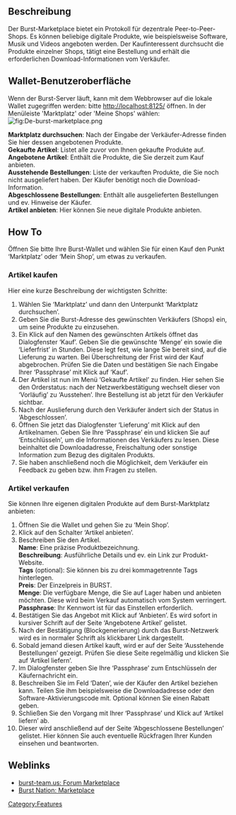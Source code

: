<languages/>

Beschreibung
------------

Der Burst-Marketplace bietet ein Protokoll für dezentrale Peer-to-Peer-Shops. Es können beliebige digitale Produkte, wie beispielsweise Software, Musik und Videos angeboten werden. Der Kaufinteressent durchsucht die Produkte einzelner Shops, tätigt eine Bestellung und erhält die erforderlichen Download-Informationen vom Verkäufer.

Wallet-Benutzeroberfläche
-------------------------

Wenn der Burst-Server läuft, kann mit dem Webbrowser auf die lokale Wallet zugegriffen werden: bitte <http://localhost:8125/> öffnen. In der Menüleiste 'Marktplatz' oder 'Meine Shops' wählen: ![](De-burst-marketplace.png "fig:De-burst-marketplace.png")<br/>

**Marktplatz durchsuchen**: Nach der Eingabe der Verkäufer-Adresse finden Sie hier dessen angebotenen Produkte.<br/>
**Gekaufte Artikel**: Listet alle zuvor von Ihnen gekaufte Produkte auf.<br/>
**Angebotene Artikel**: Enthält die Produkte, die Sie derzeit zum Kauf anbieten.<br/>
**Ausstehende Bestellungen**: Liste der verkauften Produkte, die Sie noch nicht ausgeliefert haben. Der Käufer benötigt noch die Download-Information.<br/>
**Abgeschlossene Bestellungen**: Enthält alle ausgelieferten Bestellungen und ev. Hinweise der Käufer.<br/>
**Artikel anbieten**: Hier können Sie neue digitale Produkte anbieten.<br/>

How To
------

Öffnen Sie bitte Ihre Burst-Wallet und wählen Sie für einen Kauf den Punkt ‘Marktplatz’ oder ‘Mein Shop’, um etwas zu verkaufen.

### Artikel kaufen

Hier eine kurze Beschreibung der wichtigsten Schritte:

1.  Wählen Sie ‘Marktplatz’ und dann den Unterpunkt ‘Marktplatz durchsuchen’.
2.  Geben Sie die Burst-Adresse des gewünschten Verkäufers (Shops) ein, um seine Produkte zu einzusehen.
3.  Ein Klick auf den Namen des gewünschten Artikels öffnet das Dialogfenster ‘Kauf’. Geben Sie die gewünschte ‘Menge’ ein sowie die ‘Lieferfrist’ in Stunden. Diese legt fest, wie lange Sie bereit sind, auf die Lieferung zu warten. Bei Überschreitung der Frist wird der Kauf abgebrochen. Prüfen Sie die Daten und bestätigen Sie nach Eingabe Ihrer ‘Passphrase’ mit Klick auf ‘Kauf’.
4.  Der Artikel ist nun im Menü ‘Gekaufte Artikel’ zu finden. Hier sehen Sie den Orderstatus: nach der Netzwerkbestätigung wechselt dieser von ‘Vorläufig’ zu ‘Ausstehen’. Ihre Bestellung ist ab jetzt für den Verkäufer sichtbar.
5.  Nach der Auslieferung durch den Verkäufer ändert sich der Status in ‘Abgeschlossen’.
6.  Öffnen Sie jetzt das Dialogfenster ‘Lieferung’ mit Klick auf den Artikelnamen. Geben Sie Ihre ‘Passphrase’ ein und klicken Sie auf ‘Entschlüsseln’, um die Informationen des Verkäufers zu lesen. Diese beinhaltet die Downloadadresse, Freischaltung oder sonstige Information zum Bezug des digitalen Produkts.
7.  Sie haben anschließend noch die Möglichkeit, dem Verkäufer ein Feedback zu geben bzw. ihm Fragen zu stellen.

### Artikel verkaufen

Sie können Ihre eigenen digitalen Produkte auf dem Burst-Marktplatz anbieten:

1.  Öffnen Sie die Wallet und gehen Sie zu ‘Mein Shop’.
2.  Klick auf den Schalter ‘Artikel anbieten’.
3.  Beschreiben Sie den Artikel.<br/>
    **Name**: Eine präzise Produktbezeichnung.<br/>
    **Beschreibung**: Ausführliche Details und ev. ein Link zur Produkt-Website.<br/>
    **Tags** (optional): Sie können bis zu drei kommagetrennte Tags hinterlegen.<br/>
    **Preis**: Der Einzelpreis in BURST.<br/>
    **Menge**: Die verfügbare Menge, die Sie auf Lager haben und anbieten möchten. Diese wird beim Verkauf automatisch vom System verringert.<br/>
    **Passphrase**: Ihr Kennwort ist für das Einstellen erforderlich.<br/>
4.  Bestätigen Sie das Angebot mit Klick auf ‘Anbieten’. Es wird sofort in kursiver Schrift auf der Seite ‘Angebotene Artikel’ gelistet.
5.  Nach der Bestätigung (Blockgenerierung) durch das Burst-Netzwerk wird es in normaler Schrift als klickbarer Link dargestellt.
6.  Sobald jemand diesen Artikel kauft, wird er auf der Seite ‘Ausstehende Bestellungen’ gezeigt. Prüfen Sie diese Seite regelmäßig und klicken Sie auf ‘Artikel liefern’.
7.  Im Dialogfenster geben Sie Ihre ‘Passphrase’ zum Entschlüsseln der Käufernachricht ein.
8.  Beschreiben Sie im Feld ‘Daten’, wie der Käufer den Artikel beziehen kann. Teilen Sie ihm beispielsweise die Downloadadresse oder den Software-Aktivierungscode mit. Optional können Sie einen Rabatt geben.
9.  Schließen Sie den Vorgang mit Ihrer ‘Passphrase’ und Klick auf ‘Artikel liefern’ ab.
10. Dieser wird anschließend auf der Seite ‘Abgeschlossene Bestellungen’ gelistet. Hier können Sie auch eventuelle Rückfragen Ihrer Kunden einsehen und beantworten.

Weblinks
--------

-   [burst-team.us: Forum Marketplace](https://forums.burst-team.us/category/14/marketplace/)
-   [Burst Nation: Marketplace](https://www.burstnation.com/wbb/index.php?board/12-marketplace/)

<Category:Features>
